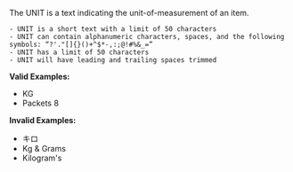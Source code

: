 <!-- markdownlint-disable-file first-line-h1 -->
The UNIT is a text indicating the unit-of-measurement of an item.

```info
- UNIT is a short text with a limit of 50 characters
- UNIT can contain alphanumeric characters, spaces, and the following symbols: “?'."[]{}()+^$*-,:;@!#%&_=”
- UNIT has a limit of 50 characters
- UNIT will have leading and trailing spaces trimmed
```

**Valid Examples:**

* KG
* Packets 8

**Invalid Examples:**

* キロ
* Kg & Grams
* Kilogram's
